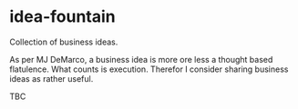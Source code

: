 # idea-fountain
Collection of business ideas.

As per MJ DeMarco, a business idea is more ore less a thought based flatulence. What counts is execution. Therefor I consider sharing business ideas as rather useful.

TBC 


